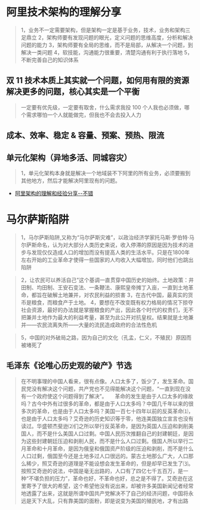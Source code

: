 # 阿里技术架构的理解分享

>1，业务不一定需要架构，但是架构一定是基于业务，技术，业务和架构三足鼎立
>2，架构师要有发现问题的眼光，定义问题的思维高度，分析和解决问题的能力
>3，架构师要有全局的思维，而不是局部，从解决一个问题，到解决一类问题
>4，软技能，沟通能力很重要，清楚沟通有利于执行落地
>5，不断完善自己的知识体系

## 双 11 技术本质上其实就一个问题，如何用有限的资源解决更多的问题，核心其实是一个平衡
>一定要有优先级，一定要有取舍，什么需求我投 100 个人我也必须做，哪个需求哪怕一个人就能做完，但我也不会去投入人力

## 成本、效率、稳定 & 容量、预案、预热、限流

## 单元化架构（异地多活、同城容灾）
>1，单元化架构本身就是解决一个地域装不下阿里的所有业务，必须要搬到其他地方，然后才能解决阿里现有的问题。

* [阿里架构的理解和经验分享--不错](https://www.infoq.cn/article/8XjjcmepU8gBHsQfV3b9)



# 马尔萨斯陷阱
>1，马尔萨斯陷阱,又称为“马尔萨斯灾难”，以政治经济学家托马斯·罗伯特·马尔萨斯命名，认为对大部分人类历史来说，收入停滞的原因是因为技术的进步与发现仅仅造成人口的增加而没有提高人类的生活水平。只是在1800年左右开始的工业革命才使得一些国家的人均收入大幅增加，同时他们也跳出陷阱

>2，让农民可以养活自己”这个基调一直贯穿中国历史的始终。土地政策：井田制、均田制、王安石变法、一条鞭法、康熙皇帝摊丁入亩，一直到土地革命，都旨在破解土地兼并，对农民利益的损害
>3，在古代中国，最真实的货币是粮食，而粮食产于土地。
>4，要想在不改变既有权力格局的情况下掠夺社会资源，最好的办法就是掌握粮食的产出，因此各个时代的权贵们，无不把兼并土地作为最大的利益考量，甚至为此公开对抗皇权。结果就是土地兼并——农民流离失所——大量的流民造成政府的合法性危机

>5，中国的对外破局之路，因为自己的文化（孔孟，仁义，不殖民）原因而被堵死了

## 毛泽东《论唯心历史观的破产》节选
>在不明事理的中国人看来，很有点像。人口太多了，饭少了，发生革命。国民党没有解决这个问题，共产党也不见得能解决这个问题，“一直到现在没有一个政府使这个问题得到了解决”。　　革命的发生是由于人口太多的缘故吗？古今中外有过很多的革命，都是由于人口太多吗？中国几千年以来的很多次的革命，也是由于人口太多吗？美国一百七十四年以前的反英革命⑴，也是由于人口太多吗？艾奇逊的历史知识等于零，他连美国独立宣言也没有读过。华盛顿杰斐逊⑵们之所以举行反英革命，是因为英国人压迫和剥削美国人，而不是什么美国人口过剩。中国人民历次推翻自己的封建朝廷，是因为这些封建朝廷压迫和剥削人民，而不是什么人口过剩。俄国人所以举行二月革命和十月革命，是因为俄皇和俄国资产阶级的压迫和剥削，而不是什么人口过剩，俄国至今还是土地多过人口很远的。蒙古土地那么广大，人口那么稀少，照艾奇逊的道理是不能设想会发生革命的，但是却早已发生了⑶。　　按照艾奇逊的说法，中国是毫无出路的，人口有了四亿七千五百万，是一种“不堪负担的压力”，革命也好，不革命也好，总之是不得了。艾奇逊在这里寄予了很大的希望，这个希望他没有说出来，却被许多美国新闻记者经常地透露了出来，这就是所谓中国共产党解决不了自己的经济问题，中国将永远是天下大乱，只有靠美国的面粉，即是说变为美国的殖民地，才有出路